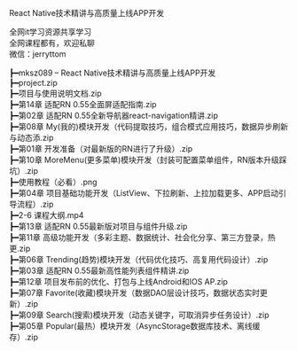 React Native技术精讲与高质量上线APP开发

全网it学习资源共享学习<br>全网课程都有，欢迎私聊<br>微信：jerryttom<br>

┣━mksz089 – React Native技术精讲与高质量上线APP开发<br> ┣━project.zip<br> ┣━项目与使用说明文档.zip<br> ┣━第14章 适配RN 0.55全面屏适配指南.zip<br> ┣━第02章 适配RN 0.55全新导航器react-navigation精讲.zip<br> ┣━第08章 My(我的)模块开发（代码提取技巧，组合模式应用技巧，数据异步刷新与动态添.zip<br> ┣━第01章 开发准备（对最新版的RN进行了升级）.zip<br> ┣━第10章 MoreMenu(更多菜单)模块开发（封装可配置菜单组件，RN版本升级踩坑）.zip<br> ┣━使用教程（必看）.png<br> ┣━第04章 项目基础功能开发（ListView、下拉刷新、上拉加载更多、APP启动引导流程）.zip<br> ┣━2-6 课程大纲.mp4<br> ┣━第13章 适配RN 0.55最新版对项目与组件升级.zip<br> ┣━第11章 高级功能开发（多彩主题、数据统计、社会化分享、第三方登录，热更.zip<br> ┣━第06章 Trending(趋势)模块开发（代码优化技巧、高复用代码设计）.zip<br> ┣━第03章 适配RN 0.55最新高性能列表组件精讲.zip<br> ┣━第12章 项目发布前的优化、打包与上线Android和IOS AP.zip<br> ┣━第07章 Favorite(收藏)模块开发（数据DAO层设计技巧，数据状态实时更新）.zip<br> ┣━第09章 Search(搜索)模块开发（动态关键字，可取消异步任务设计）.zip<br> ┣━第05章 Popular(最热）模块开发（AsyncStorage数据库技术、离线缓存）.zip